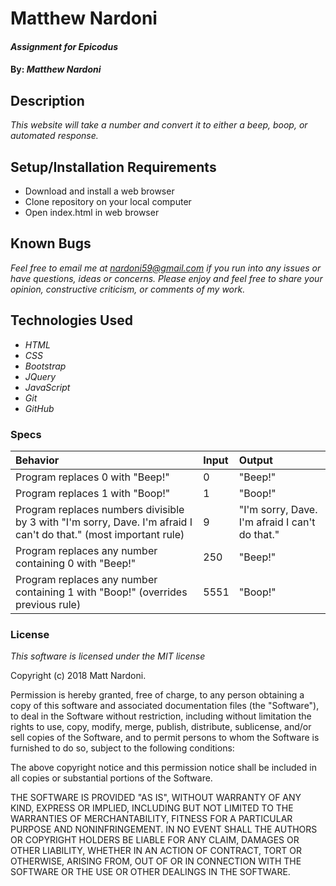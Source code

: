 # Matthew Nardoni

#### _Assignment for Epicodus_

#### By: _**Matthew Nardoni**_

## Description

_This website will take a number and convert it to either a beep, boop, or automated response._

## Setup/Installation Requirements

* Download and install a web browser
* Clone repository on your local computer
* Open index.html in web browser

## Known Bugs

_Feel free to email me at [nardoni59@gmail.com](mailto:nardoni59@gmail.com) if you run into any issues or have questions, ideas or concerns. Please enjoy and feel free to share your opinion, constructive criticism, or comments of my work._

## Technologies Used

* _HTML_
* _CSS_
* _Bootstrap_
* _JQuery_
* _JavaScript_
* _Git_
* _GitHub_

### Specs
| Behavior | Input | Output |
| :-------------     | :------------- | :------------- |
| Program replaces 0 with "Beep!" | 0 | "Beep!" |
| Program replaces 1 with "Boop!" | 1 | "Boop!" |
| Program replaces numbers divisible by 3 with "I'm sorry, Dave. I'm afraid I can't do that." (most important rule)| 9 | "I'm sorry, Dave. I'm afraid I can't do that." |
| Program replaces any number containing 0 with "Beep!" | 250 | "Beep!" |
| Program replaces any number containing 1 with "Boop!" (overrides previous rule) | 5551 | "Boop!" |



### License

_This software is licensed under the MIT license_

Copyright (c) 2018 Matt Nardoni.

Permission is hereby granted, free of charge, to any person obtaining a copy of this software and associated documentation files (the "Software"), to deal in the Software without restriction, including without limitation the rights to use, copy, modify, merge, publish, distribute, sublicense, and/or sell copies of the Software, and to permit persons to whom the Software is furnished to do so, subject to the following conditions:

The above copyright notice and this permission notice shall be included in all copies or substantial portions of the Software.

THE SOFTWARE IS PROVIDED "AS IS", WITHOUT WARRANTY OF ANY KIND, EXPRESS OR IMPLIED, INCLUDING BUT NOT LIMITED TO THE WARRANTIES OF MERCHANTABILITY, FITNESS FOR A PARTICULAR PURPOSE AND NONINFRINGEMENT. IN NO EVENT SHALL THE AUTHORS OR COPYRIGHT HOLDERS BE LIABLE FOR ANY CLAIM, DAMAGES OR OTHER LIABILITY, WHETHER IN AN ACTION OF CONTRACT, TORT OR OTHERWISE, ARISING FROM, OUT OF OR IN CONNECTION WITH THE SOFTWARE OR THE USE OR OTHER DEALINGS IN THE SOFTWARE.
